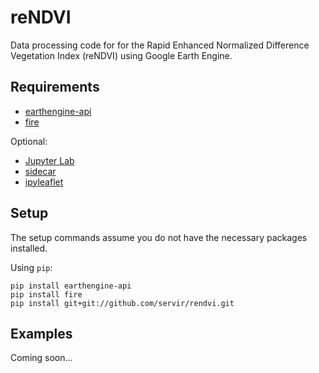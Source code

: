 # reNDVI
Data processing code for for the Rapid Enhanced Normalized Difference Vegetation Index (reNDVI) using Google Earth Engine.

## Requirements
* [earthengine-api](https://developers.google.com/earth-engine/python_install)
* [fire](https://google.github.io/python-fire/guide/)

Optional:
* [Jupyter Lab](https://jupyterlab.readthedocs.io/en/stable/)
* [sidecar](https://github.com/jupyter-widgets/jupyterlab-sidecar)
* [ipyleaflet](https://ipyleaflet.readthedocs.io/en/latest/)

## Setup
The setup commands assume you do not have the necessary packages installed.

Using `pip`:
```
pip install earthengine-api
pip install fire
pip install git+git://github.com/servir/rendvi.git
```

## Examples
Coming soon...
